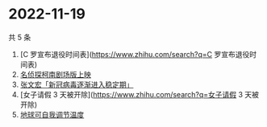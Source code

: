 # 2022-11-19

共 5 条

<!-- BEGIN -->
<!-- 最后更新时间 Sat Nov 19 2022 09:20:40 GMT+0800 (China Standard Time) -->

1. [C 罗宣布退役时间表](https://www.zhihu.com/search?q=C 罗宣布退役时间表)
1. [名侦探柯南剧场版上映](https://www.zhihu.com/search?q=名侦探柯南剧场版上映)
1. [张文宏「新冠病毒逐渐进入稳定期」](https://www.zhihu.com/search?q=张文宏「新冠病毒逐渐进入稳定期」)
1. [女子请假 3 天被开除](https://www.zhihu.com/search?q=女子请假 3 天被开除)
1. [地球可自我调节温度](https://www.zhihu.com/search?q=地球可自我调节温度)

<!-- END -->
